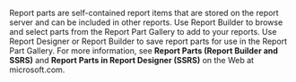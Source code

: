 Report parts are self-contained report items that are stored on the report server and can be included in other reports. Use Report Builder to browse  and select parts from the Report Part Gallery to add to your reports. Use Report Designer or Report Builder to save report parts for use in the Report Part Gallery. For more information, see **Report Parts (Report Builder and SSRS)** and **Report Parts in Report Designer (SSRS)** on the Web at microsoft.com.